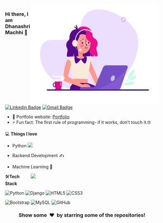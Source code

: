 <img align="right" src="https://github.com/Dhanashrimachhi/Dhanashrimachhi/blob/main/coder%20girl.gif" alt="Coder GIF" width="420" height="330">



### Hi there, I am Dhanashri Machhi 👋
[![Linkedin Badge](https://img.shields.io/badge/-dhanashrimachhi-blue?style=flat-square&logo=Linkedin&logoColor=white&link=https://www.linkedin.com/in/dhanashrimachhi/)](https://www.linkedin.com/in/dhanashrimachhi)
[![Gmail Badge](https://img.shields.io/badge/-dhanashrimachhi6@gmail.com-c14438?style=flat-square&logo=Gmail&logoColor=white&link=mailto:dhanashrimachhi6@gmail.com)](mailto:dhanashrimachhi6@gmail.com) 

- 🎯 Portfolio website: [Portfolio]()
- ⚡ Fun fact: The first rule of programming- if it works, don’t touch it.🤓

💻 **Things I love**
- Python <img src="https://media.giphy.com/media/WUlplcMpOCEmTGBtBW/giphy.gif" width="30"> 
- Backend Development ✍️
- Machine Learning 🧐

    <a href="https://github.com/Dhanashrimachhi/github-readme-stats" title="Go to Source">
      <img align="right" width=420 height="auto" src="https://github-readme-stats.vercel.app/api?username=dhanashrimachhi&show_icons=true&theme=dark&border_color=61dafb&hide_border=true&include_all_commits=true" />
    </a>
    
🛠**Tech Stack**

![Python](https://img.shields.io/badge/-Python-000000?style=flat&logo=python)
![Django](https://img.shields.io/badge/-Django-000000?style=flat&logo=Django)
![HTML5](https://img.shields.io/badge/-HTML5-000000?style=flat&logo=HTML5)
![CSS3](https://img.shields.io/badge/-CSS3-000000?style=flat&logo=CSS3)

![Bootstrap](https://img.shields.io/badge/-Bootstrap-000000?style=flat&logo=bootstrap)
![MySQL](https://img.shields.io/badge/-MySQL-000000?style=flat&logo=MySQL)
![GitHub](https://img.shields.io/badge/-GitHub-000000?style=flat&logo=github&logoColor=FFFFFF)


<div align="center">
    <h3 align="center">Show some &nbsp;❤️&nbsp; by starring some of the repositories!</h3>
</div>

